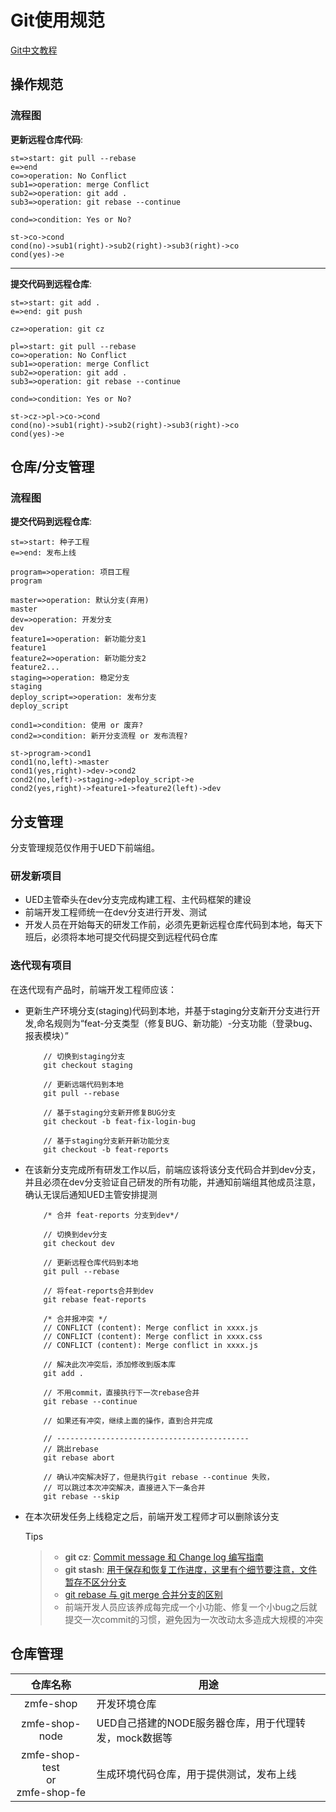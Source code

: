 # Git使用规范
[Git中文教程](http://www.liaoxuefeng.com/wiki/0013739516305929606dd18361248578c67b8067c8c017b000)

## 操作规范

### 流程图
**更新远程仓库代码**:
```flow
st=>start: git pull --rebase
e=>end
co=>operation: No Conflict
sub1=>operation: merge Conflict
sub2=>operation: git add .
sub3=>operation: git rebase --continue

cond=>condition: Yes or No?

st->co->cond
cond(no)->sub1(right)->sub2(right)->sub3(right)->co
cond(yes)->e

```


-------------------

**提交代码到远程仓库**:
```flow
st=>start: git add .
e=>end: git push

cz=>operation: git cz

pl=>start: git pull --rebase
co=>operation: No Conflict
sub1=>operation: merge Conflict
sub2=>operation: git add .
sub3=>operation: git rebase --continue

cond=>condition: Yes or No?

st->cz->pl->co->cond
cond(no)->sub1(right)->sub2(right)->sub3(right)->co
cond(yes)->e

```



## 仓库/分支管理

### 流程图

**提交代码到远程仓库**:
```flow
st=>start: 种子工程
e=>end: 发布上线

program=>operation: 项目工程
program

master=>operation: 默认分支(弃用) 
master
dev=>operation: 开发分支 
dev
feature1=>operation: 新功能分支1
feature1
feature2=>operation: 新功能分支2 
feature2...
staging=>operation: 稳定分支 
staging
deploy_script=>operation: 发布分支 
deploy_script

cond1=>condition: 使用 or 废弃?
cond2=>condition: 新开分支流程 or 发布流程?

st->program->cond1
cond1(no,left)->master
cond1(yes,right)->dev->cond2
cond2(no,left)->staging->deploy_script->e
cond2(yes,right)->feature1->feature2(left)->dev

```

## 分支管理
分支管理规范仅作用于UED下前端组。

### 研发新项目
- UED主管牵头在dev分支完成构建工程、主代码框架的建设
- 前端开发工程师统一在dev分支进行开发、测试
- 开发人员在开始每天的研发工作前，必须先更新远程仓库代码到本地，每天下班后，必须将本地可提交代码提交到远程代码仓库


### 迭代现有项目
在迭代现有产品时，前端开发工程师应该：

- 更新生产环境分支(staging)代码到本地，并基于staging分支新开分支进行开发,命名规则为“feat-分支类型（修复BUG、新功能）-分支功能（登录bug、报表模块）”
    ```
        // 切换到staging分支
        git checkout staging

        // 更新远端代码到本地
        git pull --rebase

        // 基于staging分支新开修复BUG分支
        git checkout -b feat-fix-login-bug

        // 基于staging分支新开新功能分支
        git checkout -b feat-reports
    ```
- 在该新分支完成所有研发工作以后，前端应该将该分支代码合并到dev分支，并且必须在dev分支验证自己研发的所有功能，并通知前端组其他成员注意，确认无误后通知UED主管安排提测

    ```
        /* 合并 feat-reports 分支到dev*/

        // 切换到dev分支
        git checkout dev

        // 更新远程仓库代码到本地
        git pull --rebase

        // 将feat-reports合并到dev
        git rebase feat-reports
        
        /* 合并报冲突 */
        // CONFLICT (content): Merge conflict in xxxx.js
        // CONFLICT (content): Merge conflict in xxxx.css
        // CONFLICT (content): Merge conflict in xxxx.js
        
        // 解决此次冲突后，添加修改到版本库
        git add .

        // 不用commit，直接执行下一次rebase合并
        git rebase --continue

        // 如果还有冲突，继续上面的操作，直到合并完成

        // -------------------------------------------
        // 跳出rebase
        git rebase abort

        // 确认冲突解决好了，但是执行git rebase --continue 失败，
        // 可以跳过本次冲突解决，直接进入下一条合并
        git rebase --skip

    ```





- 在本次研发任务上线稳定之后，前端开发工程师才可以删除该分支

    Tips

    > * **git cz**: [Commit message 和 Change log 编写指南]((http://www.ruanyifeng.com/blog/2016/01/commit_message_change_log.html))
    > * **git stash**: [用于保存和恢复工作进度，这里有个细节要注意，文件暂存不区分分支]((https://gist.github.com/subchen/3409a16cb46327ca7691))
    > * [git rebase 与 git merge 合并分支的区别](http://blog.jobbole.com/84664/)
    > * 前端开发人员应该养成每完成一个小功能、修复一个小bug之后就提交一次commit的习惯，避免因为一次改动太多造成大规模的冲突


## 仓库管理
| 仓库名称      |    用途 |
| :--------: | --------|
|   zmfe-shop | 开发环境仓库  |
|   zmfe-shop-node | UED自己搭建的NODE服务器仓库，用于代理转发，mock数据等  |
|   zmfe-shop-test<br> or<br> zmfe-shop-fe|  生成环境代码仓库，用于提供测试，发布上线 |

